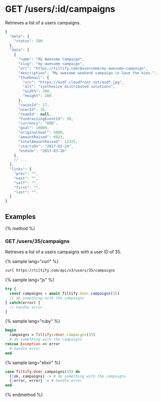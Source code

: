 # GET /users/:id/campaigns

Retrieves a list of a users campaigns.

```js
{
  "meta": {
    "status": 200
  },
  "data": [
    {
      "name": "My Awesome Campaign",
      "slug": "my-awesome-campaign",
      "url": "https://tiltify.com/@username/my-awesome-campaign",
      "description": "My awesome weekend campaign.\n Save the kids.",
      "thumbnail": {
        "src": "https://asdf.cloudfront.net/asdf.jpg",
        "alt": "synthesize distributed solutions",
        "width": 200,
        "height": 200
      },
      "causeId": 17,
      "userId": 35,
      "teamId": null,
      "fundraisingEventId": 39,
      "currency": "USD",
      "goal": 10000,
      "originalGoal": 5000,
      "amountRaised": 8923,
      "totalAmountRaised": 12325,
      "startsOn": "2017-03-24",
      "endsOn": "2017-03-26"
    },
    // ...
  ],
  "links": {
    "prev": "",
    "next": "",
    "self": "",
    "first": "",
    "last": "",
  }
}
```

## Examples

{% method %}
### GET /users/35/campaigns
Retrieves a list of a users campaigns with a user ID of 35.

{% sample lang="curl" %}
```bash
curl https://tiltify.com/api/v3/users/35/campaigns
```

{% sample lang="js" %}
```js
try {
  const campaigns = await Tiltify.User.campaigns(35)
  // do something with the campaigns
} catch(error) {
  // handle error
}
```

{% sample lang="ruby" %}
```ruby
begin
  campaigns = Tiltify::User.campaigns(35)
  # do something with the campaigns
rescue Exception => error
  # handle error
end
```

{% sample lang="elixir" %}
```elixir
case Tiltify.User.campaigns(35) do
  {:ok, campaigns} -> # do something with the campaigns
  {:error, error} -> # handle error
end
```

{% endmethod %}
